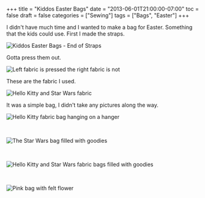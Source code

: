 +++
title = "Kiddos Easter Bags"
date = "2013-06-01T21:00:00-07:00"
toc = false
draft = false
categories = ["Sewing"]
tags = ["Bags", "Easter"]
+++


<p>I didn't have much time and I wanted to make a bag for Easter. Something that the kids could use. First I made the straps.</p>    
<p><img alt="Kiddos Easter Bags - End of Straps" src="/images/2013/06/2013-03-20_17-38-38_994.jpg" title="I didn&amp;#039;t feel like changing the color of the serger thread. Doesn&amp;#039;t show so it doesn&amp;#039;t matter :p" /></p>    
<p>Gotta press them out.</p>    
<p><img alt="Left fabric is pressed the right fabric is not" src="/images/2013/06/2013-03-20_17-45-02_600.jpg" title="The difference pressing makes!" /></p>    
<p>These are the fabric I used.</p>    
<p><img alt="Hello Kitty and Star Wars fabric" src="/images/2013/06/2013-03-20_17-55-54_454.jpg" title="Fun fabric" /></p>    
<p>It was a simple bag, I didn't take any pictures along the way.</p>    
<p><img alt="Hello Kitty fabric bag hanging on a hanger" src="/images/2013/06/2013-03-21_05-14-36_468.jpg" title="The bag with nothing in it." /></p>    
<p>&nbsp;</p>    
<p><img alt="The Star Wars bag filled with goodies" src="/images/2013/06/2013-03-21_05-16-31_793.jpg" title="Stuffed to the top with goodies :9" /></p>    
<p>&nbsp;</p>    
<p><img alt="Hello Kitty and Star Wars fabric bags filled with goodies" src="/images/2013/06/2013-03-21_05-22-24_774.jpg" title="Kiddos Easter bags are finished! :)" /></p>    
<p>&nbsp;</p>    
<p><img alt="Pink bag with felt flower" src="/images/2013/06/2013-03-21_05-24-44_15.jpg" title="The felt flower I made on a blank pre-made pink bag." /></p>  